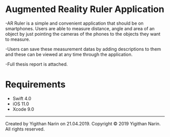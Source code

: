 # Augmented Reality Ruler Application

  -AR Ruler is a simple and convenient application that should be on smartphones. Users are able to measure distance, angle and area of an object by just pointing the cameras of the phones to the objects they want to measure.

  -Users can save these measurement datas by adding descriptions to them and these can be viewed at any time through the application.

  -Full thesis report is attached.

# Requirements

   - Swift 4.0
   - iOS 11.0
   - Xcode 9.0
   
   ---
   

Created by Yigithan Narin on 21.04.2019. Copyright © 2019 Yigithan Narin. All rights reserved.
